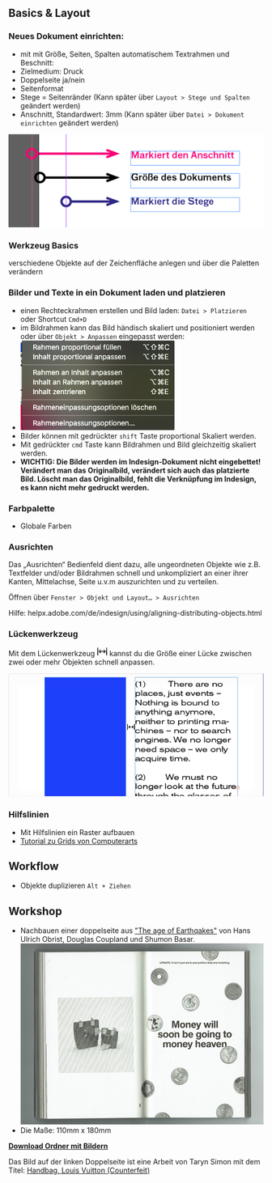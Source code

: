 ## Basics & Layout
### Neues Dokument einrichten:
- mit mit Größe, Seiten, Spalten automatischem Textrahmen und Beschnitt:
- Zielmedium: Druck
- Doppelseite ja/nein
- Seitenformat
- Stege = Seitenränder (Kann später über `Layout > Stege und Spalten` geändert werden)
- Anschnitt, Standardwert: 3mm (Kann später über `Datei > Dokument einrichten` geändert werden)

![](bilder/raender.png)

### Werkzeug Basics

verschiedene Objekte auf der Zeichenfläche anlegen und über die Paletten verändern

### Bilder und Texte in ein Dokument laden und platzieren
- einen Rechteckrahmen erstellen und Bild laden:
`Datei > Platzieren` oder Shortcut `Cmd+D`
- im Bildrahmen kann das Bild händisch
skaliert und positioniert werden oder über
`Objekt > Anpassen` eingepasst werden:
- ![](bilder/objekt-anpassen.png)
- Bilder können mit gedrückter `shift` Taste proportional Skaliert werden.
- Mit gedrückter `cmd` Taste kann Bildrahmen und Bild gleichzeitig skaliert werden.
- **WICHTIG:
Die Bilder werden im Indesign-Dokument nicht eingebettet! Verändert man das
Originalbild, verändert sich auch das platzierte Bild. Löscht man das Originalbild,
fehlt die Verknüpfung im Indesign, es kann nicht mehr gedruckt werden.**

### Farbpalette
  - Globale Farben

### Ausrichten
Das „Ausrichten“ Bedienfeld dient dazu,
alle ungeordneten Objekte wie z.B. Textfelder
und/oder Bildrahmen schnell und
unkompliziert an einer ihrer Kanten,
Mittelachse, Seite u.v.m auszurichten und
zu verteilen.

Öffnen über `Fenster > Objekt und Layout… > Ausrichten`

Hilfe: helpx.adobe.com/de/indesign/using/aligning-distributing-objects.html

### Lückenwerkzeug

Mit dem Lückenwerkzeug ![](bilder/gap-tool.png) kannst du die Größe einer Lücke zwischen zwei oder mehr Objekten schnell anpassen.

![](bilder/gap-tool-bsp.gif)

### Hilfslinien
- Mit Hilfslinien ein Raster aufbauen
- [Tutorial zu Grids von Computerarts](http://mos.computerarts.co.uk/pdf/ART179_tut_indesign.pdf)

## Workflow

- Objekte duplizieren `Alt + Ziehen`

## Workshop

- Nachbauen einer doppelseite aus ["The age of Earthqakes"](http://www.dazeddigital.com/artsandculture/article/24283/1/inside-the-age-of-earthquakes) von Hans Ulrich Obrist, Douglas Coupland und Shumon Basar.
 ![](bilder/vorlage_moneywillsoon_klein.png)
- Die Maße: 110mm x 180mm

[**Download Ordner mit Bildern**](https://github.com/milangress/inDesign101/blob/master/1_basics/workshop/workshop_basics.zip?raw=true)

Das Bild auf der linken Doppelseite ist eine Arbeit von Taryn Simon mit dem Titel: [Handbag, Louis Vuitton (Counterfeit)](https://www.artsy.net/artwork/taryn-simon-handbag-louis-vuitton-counterfeit)
